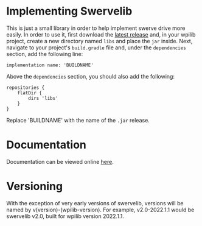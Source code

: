 # Implementing Swervelib

This is just a small library in order to help implement swerve drive more easily.
In order to use it, first download the 
[latest release](https://github.com/frc1711/swerve/tree/main/swervelib/build/libs)
and, in your wpilib project, create a new directory named `libs` and place the `jar` inside.
Next, navigate to your project's `build.gradle` file and, under the `dependencies` section,
add the following line:
```
implementation name: 'BUILDNAME'
```

Above the `dependencies` section, you should also add the following:

```
repositories {
	flatDir {
		dirs 'libs'
	}
}
```

Replace 'BUILDNAME' with the name of the `.jar` release.

# Documentation
Documentation can be viewed online [here](https://raw.githack.com/frc1711/swerve/main/swervelib/build/docs/javadoc/index.html).

# Versioning
With the exception of very early versions of swervelib, versions will be named by v(version)-(wpilib-version).
For example, v2.0-2022.1.1 would be swervelib v2.0, built for wpilib version 2022.1.1.